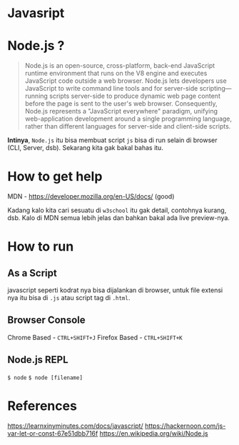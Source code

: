 # Javasript

# Node.js ?
> Node.js is an open-source, cross-platform, back-end JavaScript runtime environment that runs on the V8 engine and executes JavaScript code outside a web browser. Node.js lets developers use JavaScript to write command line tools and for server-side scripting—running scripts server-side to produce dynamic web page content before the page is sent to the user's web browser. Consequently, Node.js represents a "JavaScript everywhere" paradigm, unifying web-application development around a single programming language, rather than different languages for server-side and client-side scripts. 

**Intinya**, `Node.js` itu bisa membuat script `js` bisa di run selain di browser (CLI, Server, dsb). Sekarang kita gak bakal bahas itu.


# How to get help
MDN - https://developer.mozilla.org/en-US/docs/ (good)

Kadang kalo kita cari sesuatu di `w3school` itu gak detail, contohnya kurang, dsb. Kalo di MDN semua lebih jelas dan bahkan bakal ada live preview-nya.

# How to run

## As a Script
javascript seperti kodrat nya bisa dijalankan di browser, untuk file extensi nya itu bisa di `.js` atau script tag di `.html`.

## Browser Console
Chrome Based - `CTRL+SHIFT+J`
Firefox Based - `CTRL+SHIFT+K`

## Node.js REPL
`$ node`
`$ node [filename]`

# References

https://learnxinyminutes.com/docs/javascript/
https://hackernoon.com/js-var-let-or-const-67e51dbb716f
https://en.wikipedia.org/wiki/Node.js
